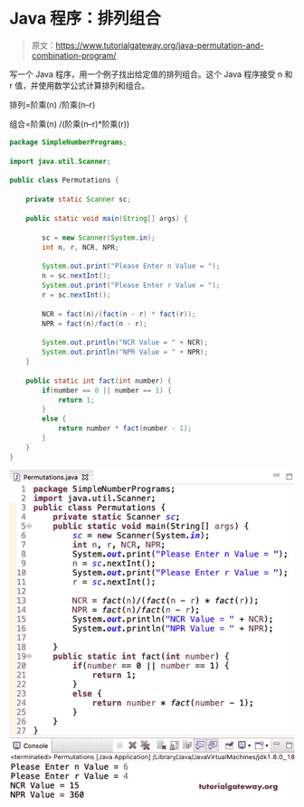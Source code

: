 # Java 程序：排列组合

> 原文：<https://www.tutorialgateway.org/java-permutation-and-combination-program/>

写一个 Java 程序，用一个例子找出给定值的排列组合。这个 Java 程序接受 n 和 r 值，并使用数学公式计算排列和组合。

排列=阶乘(n) /阶乘(n–r)

组合=阶乘(n) /(阶乘(n–r)*阶乘(r))

```java
package SimpleNumberPrograms;

import java.util.Scanner;

public class Permutations {

	private static Scanner sc;

	public static void main(String[] args) {

		sc = new Scanner(System.in);
		int n, r, NCR, NPR;

		System.out.print("Please Enter n Value = ");
		n = sc.nextInt();
		System.out.print("Please Enter r Value = ");
		r = sc.nextInt();

		NCR = fact(n)/(fact(n - r) * fact(r));
		NPR = fact(n)/fact(n - r);

		System.out.println("NCR Value = " + NCR);
		System.out.println("NPR Value = " + NPR);
	}

	public static int fact(int number) {
		if(number == 0 || number == 1) {
			return 1;
		}
		else {
			return number * fact(number - 1);
		}
	}
}
```

![Java Permutation and Combination Program 1](img/26ddd3543f55b37fa9105e4412cc90de.png)